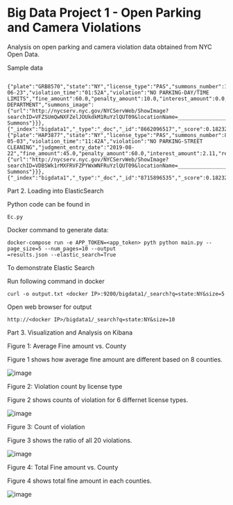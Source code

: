 # Big Data Project 1 - Open Parking and Camera Violations

Analysis on open parking and camera violation data obtained from NYC Open Data.

Sample data

```

{"plate":"GRB8570","state":"NY","license_type":"PAS","summons_number":1406780807,"issue_date":"2016-06-23","violation_time":"01:52A","violation":"NO PARKING-DAY/TIME LIMITS","fine_amount":60.0,"penalty_amount":10.0,"interest_amount":0.0,"reduction_amount":0.0,"payment_amount":70.0,"amount_due":0.0,"precinct":"067","county":"K","issuing_agency":"POLICE DEPARTMENT","summons_image":{"url":"http://nycserv.nyc.gov/NYCServWeb/ShowImage?searchID=VFZSUmQwNXFZelJOUkdkM1RuYzlQUT09&locationName=_____________________","description":"View Summons"}}},{"_index":"bigdata1","_type":"_doc","_id":"8662096517","_score":0.18232156,"_source":{"plate":"HAP3877","state":"NY","license_type":"PAS","summons_number":8662096517,"issue_date":"2019-05-03","violation_time":"11:42A","violation":"NO PARKING-STREET CLEANING","judgment_entry_date":"2019-08-22","fine_amount":45.0,"penalty_amount":60.0,"interest_amount":2.11,"reduction_amount":0.08,"payment_amount":107.03,"amount_due":0.0,"precinct":"040","county":"BX","issuing_agency":"TRAFFIC","summons_image":{"url":"http://nycserv.nyc.gov/NYCServWeb/ShowImage?searchID=VDBSWk1rMXFRVFZPYWxWNFRuYzlQUT09&locationName=_____________________","description":"View Summons"}}},{"_index":"bigdata1","_type":"_doc","_id":"8715896535","_score":0.18232156,"_source":
```

Part 2. Loading into ElasticSearch

Python code can be found in 
```
Ec.py
```
Docker command to generate data:
```
docker-compose run -e APP_TOKEN=<app_token> pyth python main.py --page_size=5 --num_pages=10 --output
=results.json --elastic_search=True
```
To demonstrate Elastic Search 

Run following command in docker
```
curl -o output.txt <docker IP>:9200/bigdata1/_search?q=state:NY&size=5
```
Open web browser for output
```
http://<docker IP>/bigdata1/_search?q=state:NY&size=10
```

Part 3. Visualization and Analysis on Kibana

Figure 1: Average Fine amount vs. County

Figure 1 shows how average fine amount are different based on 8 counties.

![image](https://user-images.githubusercontent.com/57785809/77029292-ae04ea00-6971-11ea-9373-ff1e84bf5643.png)


Figure 2: Violation count by license type

Figure 2 shows counts of violation for  6 differnet license types.

![image](https://user-images.githubusercontent.com/57785809/77029559-6df23700-6972-11ea-8eba-1a8649502463.png)



Figure 3: Count of violation 

Figure 3 shows the ratio of all 20 violations.

![image](https://user-images.githubusercontent.com/57785809/77029606-87937e80-6972-11ea-9929-2a27fadcd980.png)



Figure 4: Total Fine amount vs. County

Figure 4 shows total fine amount in each counties.

![image](https://user-images.githubusercontent.com/57785809/77029625-95490400-6972-11ea-872e-31430ec698ac.png)








